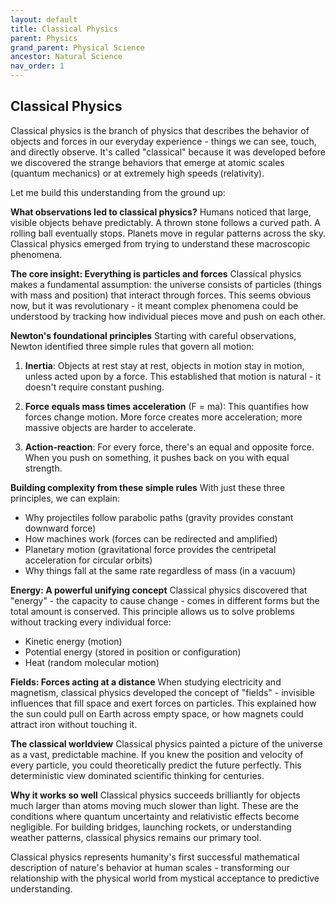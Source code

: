 ```yaml
---
layout: default
title: Classical Physics
parent: Physics
grand_parent: Physical Science
ancestor: Natural Science
nav_order: 1
---
```


## Classical Physics

Classical physics is the branch of physics that describes the behavior of objects and forces in our everyday experience - things we can see, touch, and directly observe. It's called "classical" because it was developed before we discovered the strange behaviors that emerge at atomic scales (quantum mechanics) or at extremely high speeds (relativity).

Let me build this understanding from the ground up:

**What observations led to classical physics?**
Humans noticed that large, visible objects behave predictably. A thrown stone follows a curved path. A rolling ball eventually stops. Planets move in regular patterns across the sky. Classical physics emerged from trying to understand these macroscopic phenomena.

**The core insight: Everything is particles and forces**
Classical physics makes a fundamental assumption: the universe consists of particles (things with mass and position) that interact through forces. This seems obvious now, but it was revolutionary - it meant complex phenomena could be understood by tracking how individual pieces move and push on each other.

**Newton's foundational principles**
Starting with careful observations, Newton identified three simple rules that govern all motion:

1. **Inertia**: Objects at rest stay at rest, objects in motion stay in motion, unless acted upon by a force. This established that motion is natural - it doesn't require constant pushing.

2. **Force equals mass times acceleration** (F = ma): This quantifies how forces change motion. More force creates more acceleration; more massive objects are harder to accelerate.

3. **Action-reaction**: For every force, there's an equal and opposite force. When you push on something, it pushes back on you with equal strength.

**Building complexity from these simple rules**
With just these three principles, we can explain:
- Why projectiles follow parabolic paths (gravity provides constant downward force)
- How machines work (forces can be redirected and amplified)
- Planetary motion (gravitational force provides the centripetal acceleration for circular orbits)
- Why things fall at the same rate regardless of mass (in a vacuum)

**Energy: A powerful unifying concept**
Classical physics discovered that "energy" - the capacity to cause change - comes in different forms but the total amount is conserved. This principle allows us to solve problems without tracking every individual force:
- Kinetic energy (motion)
- Potential energy (stored in position or configuration)
- Heat (random molecular motion)

**Fields: Forces acting at a distance**
When studying electricity and magnetism, classical physics developed the concept of "fields" - invisible influences that fill space and exert forces on particles. This explained how the sun could pull on Earth across empty space, or how magnets could attract iron without touching it.

**The classical worldview**
Classical physics painted a picture of the universe as a vast, predictable machine. If you knew the position and velocity of every particle, you could theoretically predict the future perfectly. This deterministic view dominated scientific thinking for centuries.

**Why it works so well**
Classical physics succeeds brilliantly for objects much larger than atoms moving much slower than light. These are the conditions where quantum uncertainty and relativistic effects become negligible. For building bridges, launching rockets, or understanding weather patterns, classical physics remains our primary tool.

Classical physics represents humanity's first successful mathematical description of nature's behavior at human scales - transforming our relationship with the physical world from mystical acceptance to predictive understanding.
